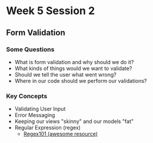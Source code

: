 # Week 5 Session 2
## Form Validation
### Some Questions
- What is form validation and why should we do it?
- What kinds of things would we want to validate?
- Should we tell the user what went wrong?
- Where in our code should we perform our validations?
### Key Concepts
- Validating User Input
- Error Messaging
- Keeping our views "skinny" and our models "fat"
- Regular Expression (regex)
    - [Regex101 (awesome resource)](https://regex101.com/)